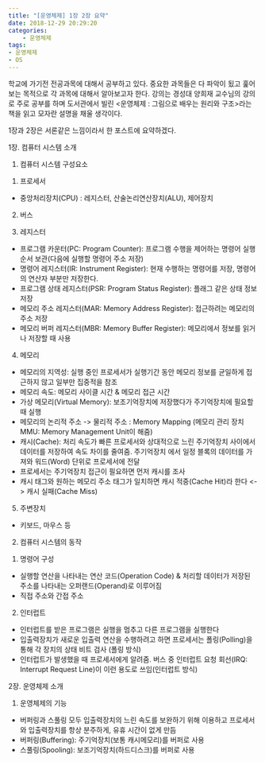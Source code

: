 ```yaml
---
title: "[운영체제] 1장 2장 요약"
date: 2018-12-29 20:29:20
categories:
    - 운영체제
tags: 
- 운영체제
- OS
---
```

학교에 가기전 전공과목에 대해서 공부하고 있다. 중요한 과목들은 다 파악이 됬고
훑어보는 목적으로 각 과목에 대해서 알아보고자 한다. 강의는 경성대 양희재 교수님의 강의로 주로 공부를 하며
도서관에서 빌린 <운영체제 : 그림으로 배우는 원리와 구조>라는 책을 읽고 모자란 설명을 채울 생각이다.

1장과 2장은 서론같은 느낌이라서 한 포스트에 요약하겠다.

1장. 컴퓨터 시스템 소개



1. 컴퓨터 시스템 구성요소

1) 프로세서
- 중앙처리장치(CPU) : 레지스터, 산술논리연산장치(ALU), 제어장치

2) 버스

3) 레지스터
- 프로그램 카운터(PC: Program Counter): 프로그램 수행을 제어하는 명령어 실행 순서 보관(다음에 실행할 명령어 주소 저장)
- 명령어 레지스터(IR: Instrument Register): 현재 수행하는 명령어를 저장, 명령어의 연산자 부분만 저장한다.
- 프로그램 상태 레지스터(PSR: Program Status Register): 플래그 같은 상태 정보 저장
- 메모리 주소 레지스터(MAR: Memory Address Register): 접근하려는 메모리의 주소 저장
- 메모리 버퍼 레지스터(MBR: Memory Buffer Register): 메모리에서 정보를 읽거나 저장할 때 사용

4) 메모리
- 메모리의 지역성: 실행 중인 프로세서가 실행기간 동안 메모리 정보를 균일하게 접근하지 않고 일부만 집중적을 참조
- 메모리 속도: 메모리 사이클 시간 & 메모리 접근 시간
- 가상 메모리(Virtual Memory): 보조기억장치에 저장했다가 주기억장치에 필요할 때 실행
- 메모리의 논리적 주소 -> 물리적 주소 : Memory Mapping (메모리 관리 장치 MMU: Memory Management Unit이 해줌)
- 캐시(Cache): 처리 속도가 빠른 프로세서와 상대적으로 느린 주기억장치 사이에서 데이터를 저장하여 속도 차이를 줄여줌. 주기억장치
에서 일정 블록의 데이터를 가져와 워드(Word) 단위로 프로세서에 전달
- 프로세서는 주기억장치 접근이 필요하면 먼저 캐시를 조사
- 캐시 태그와 원하는 메모리 주소 태그가 일치하면 캐시 적중(Cache Hit)라 한다 <-> 캐시 실패(Cache Miss)

5) 주변장치
- 키보드, 마우스 등

2. 컴퓨터 시스템의 동작

1) 명령어 구성
- 실행할 연산을 나타내는 연산 코드(Operation Code) & 처리할 데이터가 저장된 주소를 나타내는 오퍼랜드(Operand)로 이루어짐
- 직접 주소와 간접 주소

2) 인터럽트
- 인터럽트를 받은 프로그램은 실행을 멈추고 다른 프로그램을 실행한다
- 입출력장치가 새로운 입출력 연산을 수행하려고 하면 프로세서는 폴링(Polling)을 통해 각 장치의 상태 비트 검사 (폴링 방식)
- 인터럽트가 발생했을 때 프로세서에게 알려줌. 버스 중 인터럽트 요청 회선(IRQ: Interrupt Request Line)이 이런 용도로 쓰임(인터럽트 방식)




2장. 운영체제 소개


1. 운영체제의 기능

- 버퍼링과 스풀링 모두 입출력장치의 느린 속도를 보완하기 위해 이용하고 프로세서와 입출력장치를 항상 분주하게, 유휴 시간이 없게 만듬
- 버퍼링(Buffering): 주기억장치(보통 캐시메모리)를 버퍼로 사용
- 스풀링(Spooling): 보조기억장치(하드디스크)를 버퍼로 사용
